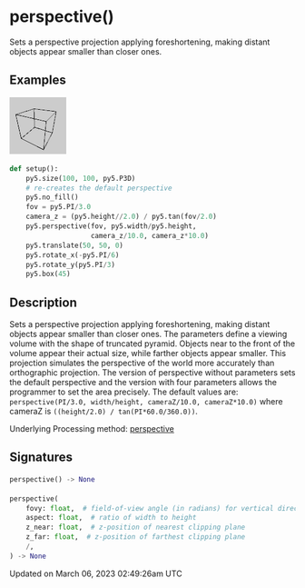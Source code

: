 # perspective()

Sets a perspective projection applying foreshortening, making distant objects appear smaller than closer ones.

## Examples

<div class="example-table">

<div class="example-row"><div class="example-cell-image">

![example picture for perspective()](/images/reference/Sketch_perspective_0.png)

</div><div class="example-cell-code">

```python
def setup():
    py5.size(100, 100, py5.P3D)
    # re-creates the default perspective
    py5.no_fill()
    fov = py5.PI/3.0
    camera_z = (py5.height//2.0) / py5.tan(fov/2.0)
    py5.perspective(fov, py5.width/py5.height,
                    camera_z/10.0, camera_z*10.0)
    py5.translate(50, 50, 0)
    py5.rotate_x(-py5.PI/6)
    py5.rotate_y(py5.PI/3)
    py5.box(45)
```

</div></div>

</div>

## Description

Sets a perspective projection applying foreshortening, making distant objects appear smaller than closer ones. The parameters define a viewing volume with the shape of truncated pyramid. Objects near to the front of the volume appear their actual size, while farther objects appear smaller. This projection simulates the perspective of the world more accurately than orthographic projection. The version of perspective without parameters sets the default perspective and the version with four parameters allows the programmer to set the area precisely. The default values are: `perspective(PI/3.0, width/height, cameraZ/10.0, cameraZ*10.0)` where cameraZ is `((height/2.0) / tan(PI*60.0/360.0))`.

Underlying Processing method: [perspective](https://processing.org/reference/perspective_.html)

## Signatures

```python
perspective() -> None

perspective(
    fovy: float,  # field-of-view angle (in radians) for vertical direction
    aspect: float,  # ratio of width to height
    z_near: float,  # z-position of nearest clipping plane
    z_far: float,  # z-position of farthest clipping plane
    /,
) -> None
```

Updated on March 06, 2023 02:49:26am UTC
